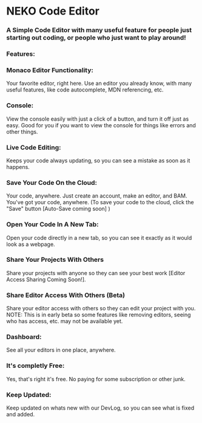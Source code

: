 # NEKO Code Editor

### A Simple Code Editor with many useful feature for people just starting out coding, or people who just want to play around!

### Features:

### Monaco Editor Functionality:

Your favorite editor, right here. Use an editor you already know, with many useful features, like code autocomplete, MDN referencing, etc.

### Console:

View the console easily with just a click of a button, and turn it off just as easy. Good for you if you want to view the console for things like errors and other things.

### Live Code Editing:

Keeps your code always updating, so you can see a mistake as soon as it happens.

### Save Your Code On the Cloud:

Your code, anywhere. Just create an account, make an editor, and BAM. You've got your code, anywhere. (To save your code to the cloud, click the "Save" button [Auto-Save coming soon] )

### Open Your Code In A New Tab:

Open your code directly in a new tab, so you can see it exactly as it would look as a webpage.

### Share Your Projects With Others

Share your projects with anyone so they can see your best work [Editor Access Sharing Coming Soon!].

### Share Editor Access With Others (Beta)

Share your editor access with others so they can edit your project with you.
NOTE: This is in early beta so some features like removing editors, seeing who has access, etc. may not be available yet.

### Dashboard:

See all your editors in one place, anywhere.

### It's completly Free:

Yes, that's right it's free. No paying for some subscription or other junk.

### Keep Updated:

Keep updated on whats new with our DevLog, so you can see what is fixed and added.
